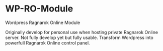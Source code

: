 # WP-RO-Module
Wordpress Ragnarok Online Module

Originally develop for personal use when hosting private Ragnarok Online server. Not fully develop yet but fully usable. Transform Wordpress into powerfull Ragnarok Online control panel.
